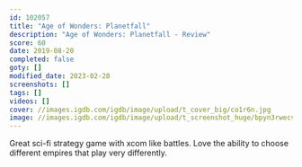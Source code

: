 ```yaml
---
id: 102057
title: "Age of Wonders: Planetfall"
description: "Age of Wonders: Planetfall - Review"
score: 60
date: 2019-08-20
completed: false
goty: []
modified_date: 2023-02-28
screenshots: []
tags: []
videos: []
cover: //images.igdb.com/igdb/image/upload/t_cover_big/co1r6n.jpg
image: //images.igdb.com/igdb/image/upload/t_screenshot_huge/bpyn3rwecv9opnzjps7u.jpg
---
```

Great sci-fi strategy game with xcom like battles. Love the ability to choose different empires that play very differently.